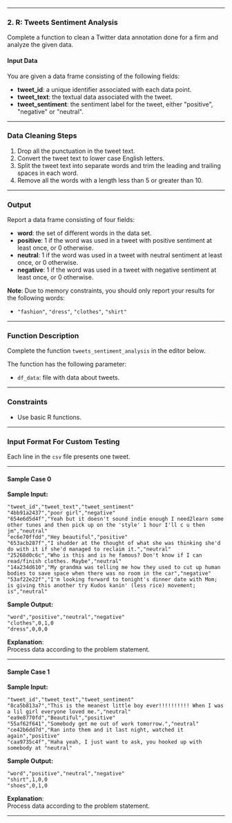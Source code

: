 
---

### **2. R: Tweets Sentiment Analysis**

Complete a function to clean a Twitter data annotation done for a firm and analyze the given data.

#### Input Data
You are given a data frame consisting of the following fields:
- **tweet_id**: a unique identifier associated with each data point.
- **tweet_text**: the textual data associated with the tweet.
- **tweet_sentiment**: the sentiment label for the tweet, either "positive", "negative" or "neutral".

---

### **Data Cleaning Steps**
1. Drop all the punctuation in the tweet text.
2. Convert the tweet text to lower case English letters.
3. Split the tweet text into separate words and trim the leading and trailing spaces in each word.
4. Remove all the words with a length less than 5 or greater than 10.

---

### **Output**
Report a data frame consisting of four fields:
- **word**: the set of different words in the data set.
- **positive**: 1 if the word was used in a tweet with positive sentiment at least once, or 0 otherwise.
- **neutral**: 1 if the word was used in a tweet with neutral sentiment at least once, or 0 otherwise.
- **negative**: 1 if the word was used in a tweet with negative sentiment at least once, or 0 otherwise.

**Note**: Due to memory constraints, you should only report your results for the following words:
- `"fashion"`, `"dress"`, `"clothes"`, `"shirt"`

---

### **Function Description**
Complete the function `tweets_sentiment_analysis` in the editor below.

The function has the following parameter:
- `df_data`: file with data about tweets.

---

### **Constraints**
- Use basic R functions.

---

### **Input Format For Custom Testing**
Each line in the `csv` file presents one tweet.

---

#### **Sample Case 0**

**Sample Input:**
```csv
"tweet_id","tweet_text","tweet_sentiment"
"4bb91a2437","poor girl","negative"
"654e6d5d4f","Yeah but it doesn't sound indie enough I need2learn some other tunes and then pick up on the 'style' 1 hour I'll c u then jm","neutral"
"ec6e70ffdd","Hey beautiful","positive"
"653acb287f","I shudder at the thought of what she was thinking she'd do with it if she'd managed to reclaim it.","neutral"
"25268d0c6c","Who is this and is he famous? Don't know if I can read/finish clothes. Maybe","neutral"
"14a234d610","My grandma was telling me how they used to cut up human bodies to save space when there was no room in the car","negative"
"53af22e22f","I'm looking forward to tonight's dinner date with Mom; is giving this another try Kudos kanin' (less rice) movement; is","neutral"
```

**Sample Output:**
```csv
"word","positive","neutral","negative"
"clothes",0,1,0
"dress",0,0,0
```

**Explanation**:  
Process data according to the problem statement.

---

#### **Sample Case 1**

**Sample Input:**
```csv
"tweet_id","tweet_text","tweet_sentiment"
"8ca5b813a7","This is the meanest little boy ever!!!!!!!!!! When I was a lil girl everyone loved me.","neutral"
"ea9e8770fd","Beautiful","positive"
"55af62f641","Somebody get me out of work tomorrow.","neutral"
"ce42b6dd7d","Ran into them and it last night, watched it again","positive"
"caa9735c4f","Haha yeah, I just want to ask, you hooked up with somebody at "neutral"
```

**Sample Output:**
```csv
"word","positive","neutral","negative"
"shirt",1,0,0
"shoes",0,1,0
```

**Explanation**:  
Process data according to the problem statement.

--- 

